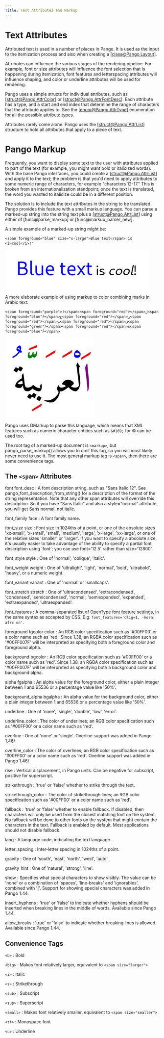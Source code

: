 ```yaml
---
Title: Text Attributes and Markup
---
```


# Text Attributes

Attributed text is used in a number of places in Pango. It is used as the
input to the itemization process and also when creating a [class@Pango.Layout].

Attributes can influence the various stages of the rendering pipeline. For example,
font or size attributes will influence the font selection that is happening during
itemization, font features and letterspacing attributes will influence shaping, and
color or underline attributes will be used for rendering.

Pango uses a simple structs for individual attributes, such as
[struct@Pango.AttrColor] or [struct@Pango.AttrFontDesc]. Each attribute has a type,
and a start and end index that determine the range of characters that the attribute
applies to. See the [enum@Pango.AttrType] enumeration for all the possible
attribute types.

Attributes rarely come alone. Pango uses the [struct@Pango.AttrList] structure
to hold all attributes that apply to a piece of text.

# Pango Markup

Frequently, you want to display some text to the user with attributes applied to
part of the text (for example, you might want bold or italicized words). With the
base Pango interfaces, you could create a [struct@Pango.AttrList] and apply it to
the text; the problem is that you'd need to apply attributes to some numeric range
of characters, for example "characters 12-17." This is broken from an
internationalization standpoint; once the text is translated, the word you wanted
to italicize could be in a different position.

The solution is to include the text attributes in the string to be translated.
Pango provides this feature with a small markup language. You can parse a marked-up
string into the string text plus a [struct@Pango.AttrList] using either of
[func@parse_markup] or [func@markup_parser_new].

A simple example of a marked-up string might be:

```
<span foreground="blue" size="x-large">Blue text</span> is <i>cool</i>!"
```

![Markup example](blue-text.png)

A more elaborate example of using markup to color combining marks in
Arabic text:

```
<span foreground="purple">ا</span><span foreground="red">َ</span>ل<span foreground="blue">ْ</span>ع<span foreground="red">َ</span>ر<span foreground="red">َ</span>ب<span foreground="red">ِ</span>ي<span foreground="green">ّ</span><span foreground="red">َ</span>ة<span foreground="blue">ُ</span>
```

![Markup example](arabic-markup.png)

Pango uses GMarkup to parse this language, which means that XML features
such as numeric character entities such as `&#169;` for © can be used too.

The root tag of a marked-up document is `<markup>`, but pango_parse_markup()
allows you to omit this tag, so you will most likely never need to use it.
The most general markup tag is `<span>`, then there are some convenience
tags.

## The `<span>` Attributes

font
font_desc
: A font description string, such as "Sans Italic 12". See
  pango_font_description_from_string() for a description of the format of
  the string representation. Note that any other span attributes will override
  this description. So if you have "Sans Italic" and also a style="normal"
  attribute, you will get Sans normal, not italic.

font_family
face
: A font family name.

font_size
size
: Font size in 1024ths of a point, or one of the absolute sizes 'xx-small',
  'x-small', 'small', 'medium', 'large', 'x-large', 'xx-large', or one of the
  relative sizes 'smaller' or 'larger'. If you want to specify a absolute size,
  it's usually easier to take advantage of the ability to specify a partial font
  description using 'font'; you can use font='12.5' rather than size='12800'.

font_style
style
: One of 'normal', 'oblique', 'italic'.

font_weight
weight
: One of 'ultralight', 'light', 'normal', 'bold', 'ultrabold', 'heavy', or a
  numeric weight.

font_variant
variant
: One of 'normal' or 'smallcaps'.

font_stretch
stretch
: One of 'ultracondensed', 'extracondensed',
  'condensed', 'semicondensed', 'normal', 'semiexpanded', 'expanded',
  'extraexpanded', 'ultraexpanded'.

font_features
: A comma-separated list of OpenType font feature settings, in the same syntax as
  accepted by CSS. E.g: `font_features='dlig=1, -kern, afrc on'`.

foreground
fgcolor
color
: An RGB color specification such as '#00FF00' or a color name such as 'red'.
  Since 1.38, an RGBA color specification such as '#00FF007F' will be interpreted
  as specifying both a foreground color and foreground alpha.

background
bgcolor
: An RGB color specification such as '#00FF00' or a color name such as 'red'.
  Since 1.38, an RGBA color specification such as '#00FF007F' will be interpreted
  as specifying both a background color and background alpha.

alpha
fgalpha
: An alpha value for the foreground color, either a plain integer between 1 and
  65536 or a percentage value like '50%'.

background_alpha
bgalpha
: An alpha value for the background color, either a plain integer between 1 and
  65536 or a percentage value like '50%'.

underline
: One of 'none', 'single', 'double', 'low', 'error'.

underline_color
: The color of underlines; an RGB color specification such as '#00FF00' or a color
  name such as 'red'.

overline
: One of 'none' or 'single'. Overline support was added in Pango 1.46/

overline_color
: The color of overlines; an RGB color specification such as '#00FF00' or a color
  name such as 'red'. Overline support was added in Pango 1.46/

rise
: Vertical displacement, in Pango units. Can be negative for subscript, positive
  for superscript.

strikethrough
: 'true' or 'false' whether to strike through the text.

strikethrough_color
: The color of strikethrough lines; an RGB color specification such as '#00FF00'
  or a color name such as 'red'.

fallback
: 'true' or 'false' whether to enable fallback. If disabled, then characters will
  only be used from the closest matching font on the system. No fallback will be
  done to other fonts on the system that might contain the characters in the text.
  Fallback is enabled by default. Most applications should not disable fallback.

lang
: A language code, indicating the text language.

letter_spacing
: Inter-letter spacing in 1024ths of a point.

gravity
: One of 'south', 'east', 'north', 'west', 'auto'.

gravity_hint
: One of 'natural', 'strong', 'line'.

show
: Specifies what special characters to show visibly. The value can be 'none'
  or a combination of 'spaces', 'line-breaks' and 'ignorables', combined with '|'.
  Support for showing special characters was added in Pango 1.44.

insert_hyphens
: 'true' or 'false' to indicate whether hyphens should be inserted when breaking
  lines in the middle of words. Available since Pango 1.44.

allow_breaks
: 'true' or 'false' to indicate whether breaking lines is allowed. Available
  since Pango 1.44.

## Convenience Tags

`<b>`
: Bold

`<big>`
: Makes font relatively larger, equivalent to `<span size="larger">`

`<i>`
: Italic

`<s>`
: Strikethrough

`<sub>`
: Subscript

`<sup>`
: Superscript

`<small>`
: Makes font relatively smaller, equivalent to `<span size="smaller">`

`<tt>`
: Monospace font

`<u>`
: Underline
